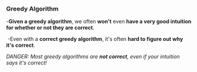 ### Greedy Algorithm

-**Given a greedy algorithm**, we often **won't** even **have a very good intuition for whether or not they are correct**.

​	-Even with a **correct greedy algorithm**, it's often **hard to figure out why it's correct**.

*DANGER: Most greedy algorithms are **not correct**, even if your intuition says it's correct!*

